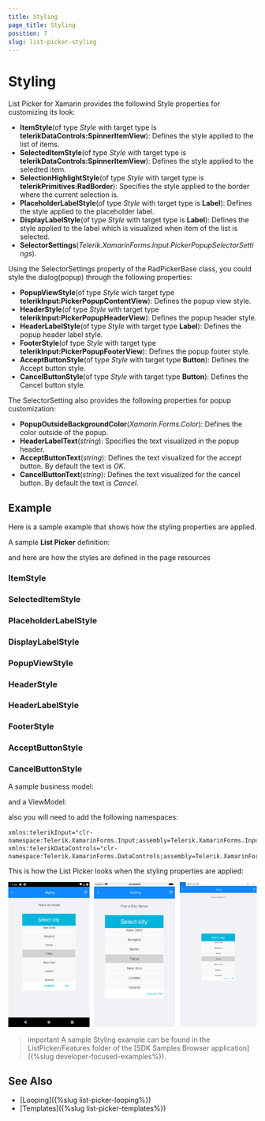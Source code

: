 ```yaml
---
title: Styling
page_title: Styling
position: 7
slug: list-picker-styling
---
```


# Styling

List Picker for Xamarin provides the followind Style properties for customizing its look:

* **ItemStyle**(of type *Style* with target type is **telerikDataControls:SpinnerItemView**): Defines the style applied to the list of items.
* **SelectedItemStyle**(of type *Style* with target type is **telerikDataControls:SpinnerItemView**): Defines the style applied to the seledted item.
* **SelectionHighlightStyle**(of type *Style* with target type is **telerikPrimitives:RadBorder**): Specifies the style applied to the border where the current selection is.  
* **PlaceholderLabelStyle**(of type *Style* with target type is **Label**): Defines the style applied to the placeholder label.
* **DisplayLabelStyle**(of type *Style* with target type is **Label**): Defines the style applied to the label which is visualized when item of the list is selected.
* **SelectorSettings**(*Telerik.XamarinForms.Input.PickerPopupSelectorSettings*).

Using the SelectorSettings property of the RadPickerBase class, you could style the dialog(popup) through the following properties:

* **PopupViewStyle**(of type *Style* wich target type **telerikInput:PickerPopupContentView**): Defines the popup view style.
* **HeaderStyle**(of type *Style* with target type **telerikInput:PickerPopupHeaderView**): Defines the popup header style.
* **HeaderLabelStyle**(of type *Style* with target type **Label**): Defines the popup header label style.
* **FooterStyle**(of type *Style* with target type **telerikInput:PickerPopupFooterView**): Defines the popup footer style.
* **AcceptButtonStyle**(of type *Style* with target type **Button**): Defines the Accept button style.
* **CancelButtonStyle**(of type *Style* with target type **Button**): Defines the Cancel button style.

The SelectorSetting also provides the following properties for popup customization:

* **PopupOutsideBackgroundColor**(*Xamarin.Forms.Color*): Defines the color outside of the popup.
* **HeaderLabelText**(*string*): Specifies the text visualized in the popup header.
* **AcceptButtonText**(*string*): Defines the text visualized for the accept button. By default the text is *OK*.
* **CancelButtonText**(*string*): Defines the text visualized for the cancel button. By default the text is *Cancel*. 

## Example

Here is a sample example that shows how the styling properties are applied.

A sample **List Picker** definition:

<snippet id='listpicker-features-styling' />

and here are how the styles are defined in the page resources

### ItemStyle

<snippet id='listpicker-features-itemstyle' />

### SelectedItemStyle

<snippet id='listpicker-features-selecteditemstyle' />

### PlaceholderLabelStyle

<snippet id='listpicker-style-placeholder-label-style' />

### DisplayLabelStyle

<snippet id='listpicker-style-display-label-style' />

### PopupViewStyle

<snippet id='listpicker-style-popupview-style' />

### HeaderStyle

<snippet id='listpicker-style-header-style' />

### HeaderLabelStyle

<snippet id='listpicker-style-header-label-style' />

### FooterStyle

<snippet id='listpicker-style-footer-style' />

### AcceptButtonStyle

<snippet id='listpicker-style-accept-button-style' />

### CancelButtonStyle

<snippet id='listpicker-style-cancel-button-style' />

A sample business model:

<snippet id='listpicker-features-businessmodel' />

and a ViewModel:

<snippet id='listpicker-features-viewmodel' />

also you will need to add the following namespaces:

```XAML
xmlns:telerikInput="clr-namespace:Telerik.XamarinForms.Input;assembly=Telerik.XamarinForms.Input"
xmlns:telerikDataControls="clr-namespace:Telerik.XamarinForms.DataControls;assembly=Telerik.XamarinForms.DataControls"
```

This is how the List Picker looks when the styling properties are applied:

![List Picker Styling](images/listpicker_styling.png)

>important A sample Styling example can be found in the ListPicker/Features folder of the [SDK Samples Browser application]({%slug developer-focused-examples%}).

## See Also

- [Looping]({%slug list-picker-looping%})
- [Templates]({%slug list-picker-templates%})
